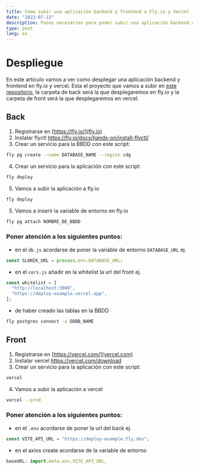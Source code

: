 ```yaml
---
title: Como subir una aplicación backend y frontend a Fly.io y Vercel
date: "2023-07-13"
description: Pasos necesarios para poder subir una aplicación backend a fly.io y una aplicación frontend in vercel.
type: post
lang: es
---
```


# Despliegue

En este articulo vamos a ver como desplegar una aplicación backend y frontend en fly.io y vercel.
Esta el proyecto que vamos a subir en [este repositorio](https://github.com/TheBridge-FullStackDeveloper/fs-pt-01-23-deploy), la carpeta de back será la que desplegaremos en fly.io y la carpeta de front será la que desplegaremos en vercel.

## Back

1. Registrarse en [https://fly.io/](fly.io)
2. Instalar flyctl https://fly.io/docs/hands-on/install-flyctl/
3. Crear un servicio para la BBDD con este script:

```sh
fly pg create --name DATABASE_NAME --region cdg
```

4. Crear un servicio para la aplicación con este script:

```sh
fly deploy
```

5. Vamos a subir la aplicación a fly.io

```sh
fly deploy
```

5. Vamos a inserir la variable de entorno en fly.io

```sh
fly pg attach NOMBRE_DE_BBDD
```

### Poner atención a los siguientes puntos:

- en el `db.js` acordarse de poner la variable de entorno `DATABASE_URL` ej.

```js
const SLONIK_URL = process.env.DATABASE_URL;
```

- en el `cors.js` añadir en la whitelist la url del front ej.

```js
const whitelist = [
  "http://localhost:3000",
  "https://deploy-example.vercel.app",
];
```

- de haber creado las tablas en la BBDD

```sh
fly postgres connect -a DDBB_NAME
```

## Front

1. Registrarse en [https://vercel.com/](vercel.com)
2. Instalar vercel https://vercel.com/download
3. Crear un servicio para la aplicación con este script:

```sh
vercel
```

4. Vamos a subir la aplicación a vercel

```sh
vercel --prod
```
### Poner atención a los siguientes puntos:

- en el `.env` acordarse de poner la url del back ej.

```js
const VITE_API_URL = "https://deploy-example.fly.dev";
```

- en el axios create acordarse de la variable de entorno

```js
baseURL: import.meta.env.VITE_API_URL,
```
